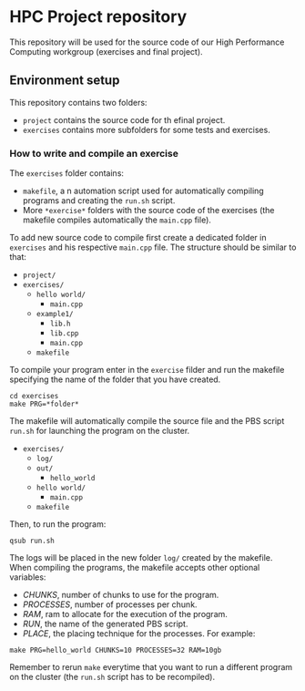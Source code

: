 # HPC Project repository 
This repository will be used for the source code of our High Performance Computing workgroup (exercises and final project). 

## Environment setup
This repository contains two folders:
- `project` contains the source code for th efinal project.
- `exercises` contains more subfolders for some tests and exercises.

### How to write and compile an exercise
The `exercises` folder contains:
- `makefile`, a n automation script used for automatically compiling programs and creating the `run.sh` script.
- More `*exercise*` folders with the source code of the exercises (the makefile compiles automatically the `main.cpp` file).

To add new source code to compile first create a dedicated folder in `exercises` and his respective `main.cpp` file. 
The structure should be similar to that:
- `project/`
- `exercises/`
  - `hello world/`
    - `main.cpp`
  - `example1/`
    - `lib.h`
    - `lib.cpp`
    - `main.cpp`
  - `makefile`

To compile your program enter in the `exercise` filder and run the makefile specifying the name of the folder that you have created.
```
cd exercises
make PRG=*folder*
```
The makefile will automatically compile the source file and the PBS script `run.sh` for launching the program on the cluster. 
- `exercises/`
  - `log/`
  - `out/`
    - `hello_world`
  - `hello world/`
    - `main.cpp`
  - `makefile`

Then, to run the program:
```
qsub run.sh
```
The logs will be placed in the new folder `log/` created by the makefile. 
When compiling the programs, the makefile accepts other optional variables:
- *CHUNKS*, number of chunks to use for the program.
- *PROCESSES*, number of processes per chunk.
- *RAM*, ram to allocate for the execution of the program.
- *RUN*, the name of the generated PBS script.
- *PLACE*, the placing technique for the processes.
For example:
```
make PRG=hello_world CHUNKS=10 PROCESSES=32 RAM=10gb
```

Remember to rerun `make` everytime that you want to run a different program on the cluster (the `run.sh` script has to be recompiled).
  
